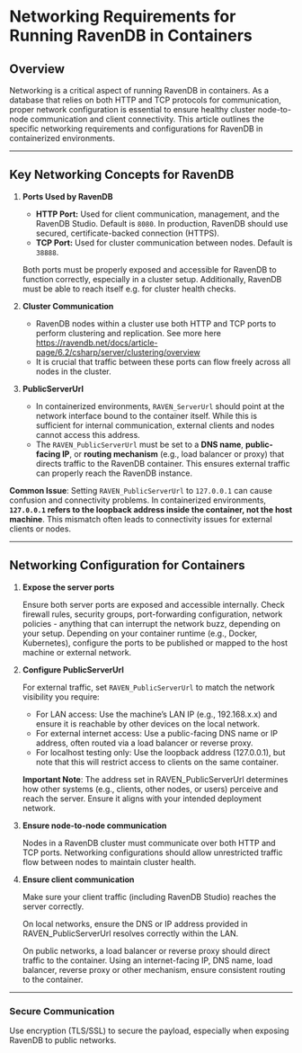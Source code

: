 # Networking Requirements for Running RavenDB in Containers

## **Overview**

Networking is a critical aspect of running RavenDB in containers.
As a database that relies on both HTTP and TCP protocols for communication,
proper network configuration is essential to ensure healthy cluster node-to-node communication and client connectivity.
This article outlines the specific networking requirements and configurations for RavenDB in containerized environments.

---

## **Key Networking Concepts for RavenDB**

1. **Ports Used by RavenDB**
    - **HTTP Port:** Used for client communication, management, and the RavenDB Studio. Default is `8080`. In production, RavenDB should use secured, certificate-backed connection (HTTPS).
    - **TCP Port:** Used for cluster communication between nodes. Default is `38888`.

   Both ports must be properly exposed and accessible for RavenDB to function correctly, especially in a cluster setup.
   Additionally, RavenDB must be able to reach itself e.g. for cluster health checks.


2. **Cluster Communication**
    - RavenDB nodes within a cluster use both HTTP and TCP ports to perform clustering and replication. See more here https://ravendb.net/docs/article-page/6.2/csharp/server/clustering/overview
    - It is crucial that traffic between these ports can flow freely across all nodes in the cluster.

3. **PublicServerUrl**
    - In containerized environments, `RAVEN_ServerUrl` should point at the network interface bound to the container itself. While this is sufficient for internal communication, external clients and nodes cannot access this address.
    - The `RAVEN_PublicServerUrl` must be set to a **DNS name**, **public-facing IP**, or **routing mechanism** (e.g., load balancer or proxy) that directs traffic to the RavenDB container. This ensures external traffic can properly reach the RavenDB instance.

**Common Issue**: Setting `RAVEN_PublicServerUrl` to `127.0.0.1` can cause confusion and connectivity problems. In containerized environments, **`127.0.0.1` refers to the loopback address inside the container, not the host machine**. This mismatch often leads to connectivity issues for external clients or nodes.

---

## **Networking Configuration for Containers**

1. **Expose the server ports**

   Ensure both server ports are exposed and accessible internally.
   Check firewall rules, security groups, port-forwarding configuration, network policies - anything that can interrupt the network buzz, depending on your setup.
   Depending on your container runtime (e.g., Docker, Kubernetes), configure the ports to be published or mapped to the host machine or external network.

2. **Configure PublicServerUrl**

   For external traffic, set `RAVEN_PublicServerUrl` to match the network visibility you require:
    - For LAN access: Use the machine’s LAN IP (e.g., 192.168.x.x) and ensure it is reachable by other devices on the local network.
    - For external internet access: Use a public-facing DNS name or IP address, often routed via a load balancer or reverse proxy.
    - For localhost testing only: Use the loopback address (127.0.0.1), but note that this will restrict access to clients on the same container.

   **Important Note**: The address set in RAVEN_PublicServerUrl determines how other systems (e.g., clients, other nodes, or users) perceive and reach the server. Ensure it aligns with your intended deployment network.

3. **Ensure node-to-node communication**

   Nodes in a RavenDB cluster must communicate over both HTTP and TCP ports.
   Networking configurations should allow unrestricted traffic flow between nodes to maintain cluster health.

4. **Ensure client communication**

   Make sure your client traffic (including RavenDB Studio) reaches the server correctly.

   On local networks, ensure the DNS or IP address provided in RAVEN_PublicServerUrl resolves correctly within the LAN.

   On public networks, a load balancer or reverse proxy should direct traffic to the container. Using an internet-facing IP, DNS name, load balancer, reverse proxy or other mechanism, ensure consistent routing to the container.
---

### **Secure Communication**
Use encryption (TLS/SSL) to secure the payload, especially when exposing RavenDB to public networks.


